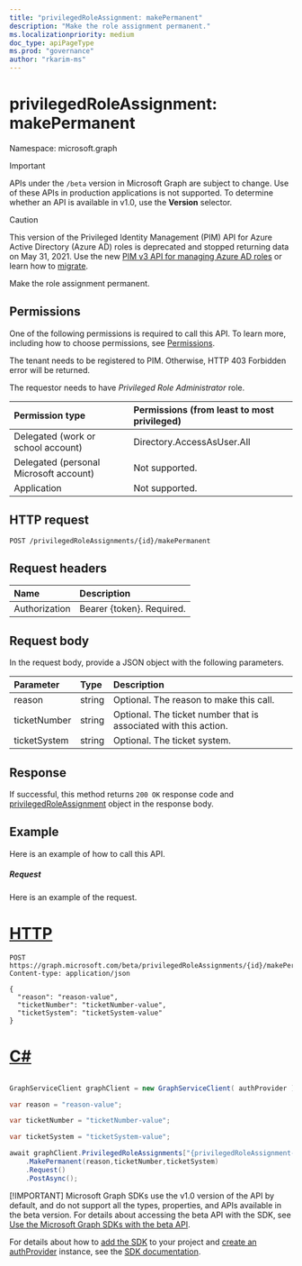 ```yaml
---
title: "privilegedRoleAssignment: makePermanent"
description: "Make the role assignment permanent."
ms.localizationpriority: medium
doc_type: apiPageType
ms.prod: "governance"
author: "rkarim-ms"
---
```


# privilegedRoleAssignment: makePermanent

Namespace: microsoft.graph

> [!IMPORTANT]
> APIs under the `/beta` version in Microsoft Graph are subject to change. Use of these APIs in production applications is not supported. To determine whether an API is available in v1.0, use the **Version** selector.

>[!CAUTION]
>This version of the Privileged Identity Management (PIM) API for Azure Active Directory (Azure AD) roles is deprecated and stopped returning data on May 31, 2021. Use the new [PIM v3 API for managing Azure AD roles](/graph/api/resources/privilegedidentitymanagementv3-overview) or learn how to [migrate](/graph/api/resources/privilegedidentitymanagement-root#migrate-from-pim-v2-to-pim-v3-apis).

Make the role assignment permanent.

## Permissions
One of the following permissions is required to call this API. To learn more, including how to choose permissions, see [Permissions](/graph/permissions-reference).

The tenant needs to be registered to PIM. Otherwise, HTTP 403 Forbidden error will be returned.

The requestor needs to have _Privileged Role Administrator_ role. 

|Permission type      | Permissions (from least to most privileged)              |
|:--------------------|:---------------------------------------------------------|
|Delegated (work or school account) | Directory.AccessAsUser.All    |
|Delegated (personal Microsoft account) | Not supported.    |
|Application | Not supported. |

## HTTP request
<!-- { "blockType": "ignored" } -->
```http
POST /privilegedRoleAssignments/{id}/makePermanent
```
## Request headers
| Name       | Description|
|:---------------|:----------|
| Authorization  | Bearer {token}. Required. |

## Request body
In the request body, provide a JSON object with the following parameters.

| Parameter	   | Type	|Description|
|:---------------|:--------|:----------|
|reason|string|Optional. The reason to make this call.|
|ticketNumber|string|Optional. The ticket number that is associated with this action.|
|ticketSystem|string|Optional. The ticket system.|

## Response

If successful, this method returns `200 OK` response code and [privilegedRoleAssignment](../resources/privilegedroleassignment.md) object in the response body.

## Example
Here is an example of how to call this API.
##### Request
Here is an example of the request.

# [HTTP](#tab/http)
<!-- {
  "blockType": "request",
  "name": "privilegedroleassignment_makepermanent"
}-->
```http
POST https://graph.microsoft.com/beta/privilegedRoleAssignments/{id}/makePermanent
Content-type: application/json

{
  "reason": "reason-value",
  "ticketNumber": "ticketNumber-value",
  "ticketSystem": "ticketSystem-value"
}
```

# [C#](#tab/csharp)

```csharp

GraphServiceClient graphClient = new GraphServiceClient( authProvider );

var reason = "reason-value";

var ticketNumber = "ticketNumber-value";

var ticketSystem = "ticketSystem-value";

await graphClient.PrivilegedRoleAssignments["{privilegedRoleAssignment-id}"]
	.MakePermanent(reason,ticketNumber,ticketSystem)
	.Request()
	.PostAsync();

```


 [!IMPORTANT]
 Microsoft Graph SDKs use the v1.0 version of the API by default, and do not support all the types, properties, and APIs available in the beta version. For details about accessing the beta API with the SDK, see [Use the Microsoft Graph SDKs with the beta API](/graph/sdks/use-beta).

 For details about how to [add the SDK](/graph/sdks/sdk-installation) to your project and [create an authProvider](/graph/sdks/choose-authentication-providers) instance, see the [SDK documentation](/graph/sdks/sdks-overview).

